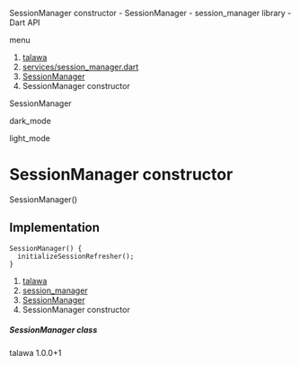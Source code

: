 




SessionManager constructor - SessionManager - session\_manager library - Dart API







menu

1. [talawa](../../index.html)
2. [services/session\_manager.dart](../../services_session_manager/services_session_manager-library.html)
3. [SessionManager](../../services_session_manager/SessionManager-class.html)
4. SessionManager constructor

SessionManager


dark\_mode

light\_mode




# SessionManager constructor


SessionManager()

## Implementation

```
SessionManager() {
  initializeSessionRefresher();
}
```

 


1. [talawa](../../index.html)
2. [session\_manager](../../services_session_manager/services_session_manager-library.html)
3. [SessionManager](../../services_session_manager/SessionManager-class.html)
4. SessionManager constructor

##### SessionManager class





talawa
1.0.0+1






